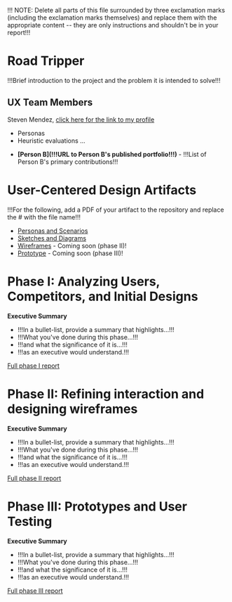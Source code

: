 !!! NOTE: Delete all parts of this file surrounded by three exclamation marks (including the exclamation marks themselves) and replace them with the appropriate content -- they are only instructions and shouldn't be in your report!!!

# Road Tripper

!!!Brief introduction to the project and the problem it is intended to solve!!!

## UX Team Members

Steven Mendez, [click here for the link to my profile](https://usabilityengineering.github.io/ux-portfolio-MinecraftSt3v3/)
- Personas
- Heuristic evaluations
...


* **[Person B](!!!URL to Person B's published portfolio!!!)** - !!!List of Person B's primary contributions!!!


# User-Centered Design Artifacts
 
!!!For the following, add a PDF of your artifact to the repository and replace the # with the file name!!!
* [Personas and Scenarios](personas/)
* [Sketches and Diagrams](sketches/)
* [Wireframes](#) - Coming soon (phase II)!
* [Prototype](#) - Coming soon (phase III)!

# Phase I: Analyzing Users, Competitors, and Initial Designs

**Executive Summary**

* !!!In a bullet-list, provide a summary that highlights...!!!
* !!!What you've done during this phase...!!!
* !!!and what the significance of it is...!!!
* !!!as an executive would understand.!!!

[Full phase I report](phaseI/)

# Phase II: Refining interaction and designing wireframes

**Executive Summary**

* !!!In a bullet-list, provide a summary that highlights...!!!
* !!!What you've done during this phase...!!!
* !!!and what the significance of it is...!!!
* !!!as an executive would understand.!!!

[Full phase II report](phaseII/)

# Phase III: Prototypes and User Testing

**Executive Summary**

* !!!In a bullet-list, provide a summary that highlights...!!!
* !!!What you've done during this phase...!!!
* !!!and what the significance of it is...!!!
* !!!as an executive would understand.!!!

[Full phase III report](phaseIII/)
